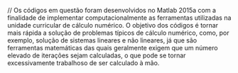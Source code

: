 // Os códigos em questão foram desenvolvidos no Matlab 2015a com a finalidade de implementar computacionalmente as ferramentas utilizadas na unidade curricular de cálculo numérico. O objetivo dos códigos é tornar mais rápida a solução de problemas típicos de cálculo numérico, como, por exemplo, solução de sistemas lineares e não lineares, já que são ferramentas matemáticas das quais geralmente exigem que um número elevado de iterações sejam calculadas, o que pode se tornar excessivamente trabalhoso de ser calculado à mão.

